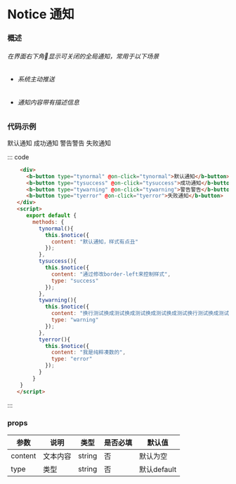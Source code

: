 # Notice 通知
### 概述
###### 在界面右下角显示可关闭的全局通知，常用于以下场景
* ###### 系统主动推送
* ###### 通知内容带有描述信息

### 代码示例
<div class="example">
  <div class="example-box">
      <div>
          <b-button type="tynormal" @on-click="tynormal">默认通知</b-button>
          <b-button type="tysuccess" @on-click="tysuccess">成功通知</b-button>
          <b-button type="tywarning"
          @on-click="tywarning">警告警告</b-button>
          <b-button type="tyerror"
          @on-click="tyerror">失败通知</b-button>
      </div>
  </div>
  <script>
    export default {
        methods: {
          tynormal(){
            this.$notice({
              content: "默认通知，样式有点丑"
            });
          },
          tysuccess(){
            this.$notice({
              content: "通过修改border-left来控制样式",
              type: "success"
            });
          },
          tywarning(){
            this.$notice({
              content: "换行测试换成测试换成测试换成测试换成测试换行测试换成测试换成测试换成测试换成测试",
              type: "warning"
            });
          },
          tyerror(){
            this.$notice({
              content: "我是纯粹凑数的",
              type: "error"
            });
          }
        }
    }
  </script>

::: code
```html
    <div>
      <b-button type="tynormal" @on-click="tynormal">默认通知</b-button>
      <b-button type="tysuccess" @on-click="tysuccess">成功通知</b-button>
      <b-button type="tywarning" @on-click="tywarning">警告警告</b-button>
      <b-button type="tyerror" @on-click="tyerror">失败通知</b-button>
   </div>
   <script>
      export default {
        methods: {
          tynormal(){
            this.$notice({
              content: "默认通知，样式有点丑"
            });
          },
          tysuccess(){
            this.$notice({
              content: "通过修改border-left来控制样式",
              type: "success"
            });
          },
          tywarning(){
            this.$notice({
              content: "换行测试换成测试换成测试换成测试换成测试换行测试换成测试换成测试换成测试换成测试",
              type: "warning"
            });
          },
          tyerror(){
            this.$notice({
              content: "我是纯粹凑数的",
              type: "error"
            });
          }
        }
    }
   </script>
```
:::
</div>

### props
| 参数      | 说明    | 类型      | 是否必填      | 默认值   |
|---------- |-------- |---------- |-------------  |-------- |
| content     | 文本内容   | string  |  否         |    默认为空   |
| type     |  类型  | string  |  否         |    默认default   |

